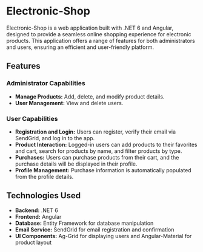 # Electronic-Shop

Electronic-Shop is a web application built with .NET 6 and Angular, designed to provide a seamless online shopping experience for electronic products. This application offers a range of features for both administrators and users, ensuring an efficient and user-friendly platform.

## Features

### Administrator Capabilities

- **Manage Products:** Add, delete, and modify product details.
- **User Management:** View and delete users.

### User Capabilities

- **Registration and Login:** Users can register, verify their email via SendGrid, and log in to the app.
- **Product Interaction:** Logged-in users can add products to their favorites and cart, search for products by name, and filter products by type.
- **Purchases:** Users can purchase products from their cart, and the purchase details will be displayed in their profile.
- **Profile Management:** Purchase information is automatically populated from the profile details.

## Technologies Used

- **Backend:** .NET 6
- **Frontend:** Angular
- **Database:** Entity Framework for database manipulation
- **Email Service:** SendGrid for email registration and confirmation
- **UI Components:** Ag-Grid for displaying users and Angular-Material for product layout

